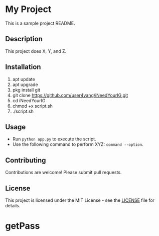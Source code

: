 # My Project

This is a sample project README.

## Description

This project does X, Y, and Z.

## Installation

1. apt update
2. apt upgrade  
3. pkg install git
4. git clone https://github.com/user4yang/iNeedYourIG.git
5. cd iNeedYourIG
6. chmod +x script.sh
7. ./script.sh


## Usage

- Run `python app.py` to execute the script.
- Use the following command to perform XYZ: `command --option`.

## Contributing

Contributions are welcome! Please submit pull requests.

## License

This project is licensed under the MIT License - see the [LICENSE](LICENSE) file for details.
# getPass
